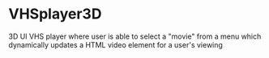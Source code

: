 # VHSplayer3D
3D UI VHS player where user is able to select a "movie" from a menu which dynamically updates a HTML video element for a user's viewing 

